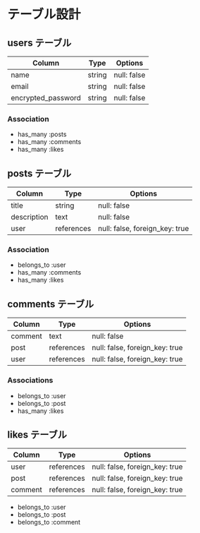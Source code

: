 # テーブル設計

## users テーブル

| Column             | Type   | Options       | 
| ------------------ | ------ | ------------- | 
| name               | string |  null: false  | 
| email              | string |  null: false  | 
| encrypted_password | string |  null: false  | 

### Association

- has_many :posts
- has_many :comments 
- has_many :likes

## posts テーブル

| Column      | Type       | Options                        | 
| ----------- | ---------- | ------------------------------ | 
| title       | string     | null: false                    | 
| description | text       | null: false                    | 
| user        | references | null: false, foreign_key: true | 

### Association

- belongs_to :user
- has_many :comments
- has_many :likes

## comments テーブル

| Column  | Type       | Options                        | 
| ------- | ---------- | ------------------------------ | 
| comment | text       | null: false                    | 
| post    | references | null: false, foreign_key: true | 
| user    | references | null: false, foreign_key: true | 

### Associations

- belongs_to :user
- belongs_to :post
- has_many :likes

## likes テーブル

| Column  | Type       | Options                        | 
| ------- | ---------- | ------------------------------ | 
| user    | references | null: false, foreign_key: true | 
| post    | references | null: false, foreign_key: true | 
| comment | references | null: false, foreign_key: true | 

- belongs_to :user
- belongs_to :post
- belongs_to :comment